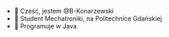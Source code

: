- 👋 Cześć, jestem @B-Konarzewski
- 🏫 Student Mechatroniki, na Politechnice Gdańskiej
- 👾 Programuje w Java

